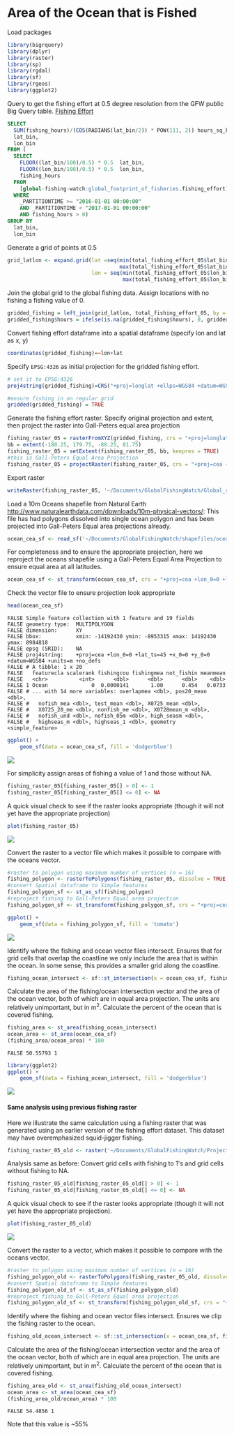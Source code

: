 Area of the Ocean that is Fished
================

Load packages

``` r
library(bigrquery)
library(dplyr)
library(raster)
library(sp)
library(rgdal)
library(sf)
library(rgeos)
library(ggplot2)
```

Query to get the fishing effort at 0.5 degree resolution from the GFW public Big Query table. [Fishing Effort](https://bigquery.cloud.google.com/table/global-fishing-watch:global_footprint_of_fisheries.fishing_effort?pli=1)

``` sql
SELECT
  SUM(fishing_hours)/(COS(RADIANS(lat_bin/2)) * POW(111, 2)) hours_sq_km,
  lat_bin,
  lon_bin
FROM (
  SELECT
    FLOOR((lat_bin/100)/0.5) * 0.5  lat_bin,
    FLOOR((lon_bin/100)/0.5) * 0.5  lon_bin,
    fishing_hours
  FROM
    [global-fishing-watch:global_footprint_of_fisheries.fishing_effort]
  WHERE
    _PARTITIONTIME >= "2016-01-01 00:00:00"
    AND _PARTITIONTIME < "2017-01-01 00:00:00"
    AND fishing_hours > 0)
GROUP BY
  lat_bin,
  lon_bin
```

Generate a grid of points at 0.5

``` r
grid_latlon <- expand.grid(lat =seq(min(total_fishing_effort_05$lat_bin),
                                    max(total_fishing_effort_05$lat_bin), 0.5), 
                           lon = seq(min(total_fishing_effort_05$lon_bin),
                                     max(total_fishing_effort_05$lon_bin), 0.5))
```

Join the global grid to the global fishing data. Assign locations with no fishing a fishing value of 0.

``` r
gridded_fishing = left_join(grid_latlon, total_fishing_effort_05, by = c('lat' = 'lat_bin', 'lon' = 'lon_bin'))
gridded_fishing$hours = ifelse(is.na(gridded_fishing$hours), 0, gridded_fishing$hours)
```

Convert fishing effort dataframe into a spatial dataframe (specify lon and lat as x, y)

``` r
coordinates(gridded_fishing)=~lon+lat
```

Specify `EPSG:4326` as initial projection for the gridded fishing effort.

``` r
# set it to EPSG:4326
proj4string(gridded_fishing)=CRS("+proj=longlat +ellps=WGS84 +datum=WGS84 +no_defs") 

#ensure fishing in on regular grid
gridded(gridded_fishing) = TRUE
```

Generate the fishing effort raster. Specify original projection and extent, then project the raster into Gall-Peters equal area projection

``` r
fishing_raster_05 = rasterFromXYZ(gridded_fishing, crs = "+proj=longlat +ellps=WGS84 +datum=WGS84 +no_defs")
bb = extent(-180.25, 179.75, -88.25, 81.75)
fishing_raster_05 = setExtent(fishing_raster_05, bb, keepres = TRUE)
#this is Gall-Peters Equal Area Projection
fishing_raster_05 = projectRaster(fishing_raster_05, crs = "+proj=cea +lon_0=0 +x_0=0 +y_0=0 +lat_ts=45 +datum=WGS84 +units=m +no_defs", over = TRUE) 
```

Export raster

``` r
writeRaster(fishing_raster_05, '~/Documents/GlobalFishingWatch/Global_raster_paper/oceans_equal_area/fishing_raster_05_20180228.tif', format = 'GTiff', overwrite = TRUE)
```

Load a 10m Oceans shapefile from Natural Earth <http://www.naturalearthdata.com/downloads/10m-physical-vectors/>:
This file has had polygons dissolved into single ocean polygon and has been projected into Gall-Peters Equal area projections already.

``` r
ocean_cea_sf <- read_sf('~/Documents/GlobalFishingWatch/shapefiles/oceans_CEA_equal_area/oceans_cea.shp')
```

For completeness and to ensure the appropriate projection, here we reproject the oceans shapefile using a Gall-Peters Equal Area Projection to ensure equal area at all latitudes.

``` r
ocean_cea_sf <- st_transform(ocean_cea_sf, crs = "+proj=cea +lon_0=0 +lat_ts=45 +x_0=0 +y_0=0 +datum=WGS84 +units=m +no_defs")
```

Check the vector file to ensure projection look appropriate

``` r
head(ocean_cea_sf)
```

    FALSE Simple feature collection with 1 feature and 19 fields
    FALSE geometry type:  MULTIPOLYGON
    FALSE dimension:      XY
    FALSE bbox:           xmin: -14192430 ymin: -8953315 xmax: 14192430 ymax: 8984818
    FALSE epsg (SRID):    NA
    FALSE proj4string:    +proj=cea +lon_0=0 +lat_ts=45 +x_0=0 +y_0=0 +datum=WGS84 +units=m +no_defs
    FALSE # A tibble: 1 x 20
    FALSE   featurecla scalerank fishingcou fishingmea not_fishin meanmean
    FALSE   <chr>          <int>      <dbl>      <dbl>      <dbl>    <dbl>
    FALSE 1 Ocean              0  0.0000141       1.00      0.454   0.0733
    FALSE # ... with 14 more variables: overlapmea <dbl>, pos20_mean <dbl>,
    FALSE #   nofish_mea <dbl>, test_mean <dbl>, X0725_mean <dbl>,
    FALSE #   X0725_20_me <dbl>, nonfish_me <dbl>, X0728mean_m <dbl>,
    FALSE #   nofish_und <dbl>, nofish_05m <dbl>, high_seasm <dbl>,
    FALSE #   highseas_m <dbl>, highseas_1 <dbl>, geometry <simple_feature>

``` r
ggplot() +
    geom_sf(data = ocean_cea_sf, fill = 'dodgerblue')
```

![](calculating_area_fished_files/figure-markdown_github/unnamed-chunk-12-1.png)

For simplicity assign areas of fishing a value of 1 and those without NA.

``` r
fishing_raster_05[fishing_raster_05[] > 0] <- 1 
fishing_raster_05[fishing_raster_05[] <= 0] <- NA 
```

A quick visual check to see if the raster looks appropriate (though it will not yet have the appropriate projection)

``` r
plot(fishing_raster_05)
```

![](calculating_area_fished_files/figure-markdown_github/unnamed-chunk-14-1.png)

Convert the raster to a vector file which makes it possible to compare with the oceans vector.

``` r
#raster to polygon using maximum number of vertices (n = 16)
fishing_polygon <- rasterToPolygons(fishing_raster_05, dissolve = TRUE, n = 16)
#convert Spatial dataframe to Simple features
fishing_polygon_sf <- st_as_sf(fishing_polygon)
#reproject fishing to Gall-Peters Equal area projection
fishing_polygon_sf <- st_transform(fishing_polygon_sf, crs = "+proj=cea +lon_0=0 +lat_ts=45 +x_0=0 +y_0=0 +datum=WGS84 +units=m +no_defs")
```

``` r
ggplot() +
    geom_sf(data = fishing_polygon_sf, fill = 'tomato')
```

![](calculating_area_fished_files/figure-markdown_github/unnamed-chunk-16-1.png)

Identify where the fishing and ocean vector files intersect. Ensures that for grid cells that overlap the coastline we only include the area that is within the ocean. In some sense, this provides a smaller grid along the coastline.

``` r
fishing_ocean_intersect <- sf::st_intersection(x = ocean_cea_sf, fishing_polygon_sf)
```

Calculate the area of the fishing/ocean intersection vector and the area of the ocean vector, both of which are in equal area projection. The units are relatively unimportant, but in m<sup>2</sup>. Calculate the percent of the ocean that is covered fishing.

``` r
fishing_area <- st_area(fishing_ocean_intersect)
ocean_area <- st_area(ocean_cea_sf)
(fishing_area/ocean_area) * 100
```

    FALSE 50.55793 1

``` r
library(ggplot2)
ggplot() +
    geom_sf(data = fishing_ocean_intersect, fill = 'dodgerblue')
```

![](calculating_area_fished_files/figure-markdown_github/unnamed-chunk-19-1.png)

#### Same analysis using previous fishing raster

Here we illustrate the same calculation using a fishing raster that was generated using an earlier version of the fishing effort dataset. This dataset may have overemphasized squid-jigger fishing.

``` r
fishing_raster_05_old <- raster('~/Documents/GlobalFishingWatch/Projects/Global_raster_paper/oceans_equal_area/fishing_raster_05.tif')
```

Analysis same as before: Convert grid cells with fishing to 1's and grid cells without fishing to NA.

``` r
fishing_raster_05_old[fishing_raster_05_old[] > 0] <- 1 
fishing_raster_05_old[fishing_raster_05_old[] <= 0] <- NA 
```

A quick visual check to see if the raster looks appropriate (though it will not yet have the appropriate projection).

``` r
plot(fishing_raster_05_old)
```

![](calculating_area_fished_files/figure-markdown_github/unnamed-chunk-22-1.png)

Convert the raster to a vector, which makes it possible to compare with the oceans vector.

``` r
#raster to polygon using maximum number of vertices (n = 16)
fishing_polygon_old <- rasterToPolygons(fishing_raster_05_old, dissolve = TRUE, n = 16)
#convert Spatial dataframe to Simple features
fishing_polygon_old_sf <- st_as_sf(fishing_polygon_old)
#reproject fishing to Gall-Peters Equal area projection
fishing_polygon_old_sf <- st_transform(fishing_polygon_old_sf, crs = "+proj=cea +lon_0=0 +lat_ts=45 +x_0=0 +y_0=0 +datum=WGS84 +units=m +no_defs")
```

Identify where the fishing and ocean vector files intersect. Ensures we clip the fishing raster to the ocean.

``` r
fishing_old_ocean_intersect <- sf::st_intersection(x = ocean_cea_sf, fishing_polygon_old_sf)
```

Calculate the area of the fishing/ocean intersection vector and the area of the ocean vector, both of which are in equal area projection. The units are relatively unimportant, but in m<sup>2</sup>. Calculate the percent of the ocean that is covered fishing.

``` r
fishing_area_old <- st_area(fishing_old_ocean_intersect)
ocean_area <- st_area(ocean_cea_sf)
(fishing_area_old/ocean_area) * 100
```

    FALSE 54.4856 1

Note that this value is ~55%
